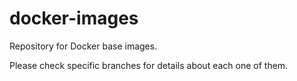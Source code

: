 # docker-images

Repository for Docker base images.

Please check specific branches for details about each one of them.
